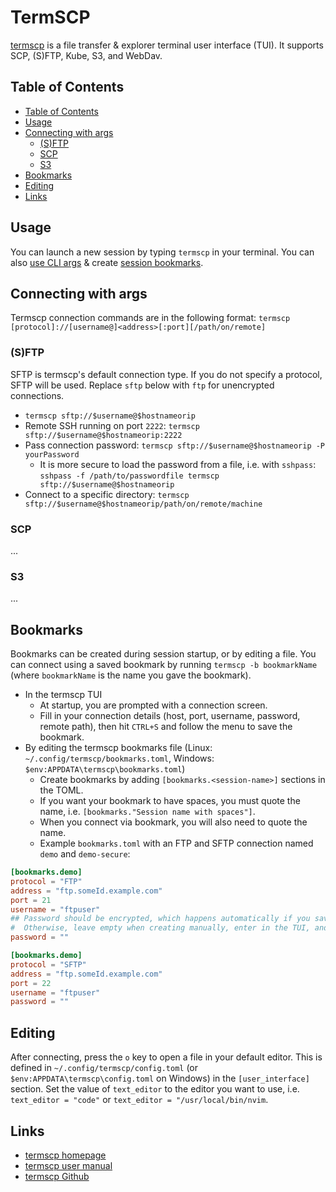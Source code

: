 # TermSCP <!-- omit in toc -->

[termscp](https://termscp.veeso.dev) is a file transfer & explorer terminal user interface (TUI). It supports SCP, (S)FTP, Kube, S3, and WebDav.

## Table of Contents

- [Table of Contents](#table-of-contents)
- [Usage](#usage)
- [Connecting with args](#connecting-with-args)
  - [(S)FTP](#sftp)
  - [SCP](#scp)
  - [S3](#s3)
- [Bookmarks](#bookmarks)
- [Editing](#editing)
- [Links](#links)

## Usage

You can launch a new session by typing `termscp` in your terminal. You can also [use CLI args](#connecting-with-args) & create [session bookmarks](#bookmarks).

## Connecting with args

Termscp connection commands are in the following format: `termscp [protocol]://[username@]<address>[:port][/path/on/remote]`

### (S)FTP

SFTP is termscp's default connection type. If you do not specify a protocol, SFTP will be used. Replace `sftp` below with `ftp` for unencrypted connections.

- `termscp sftp://$username@$hostnameorip`
- Remote SSH running on port `2222`: `termscp sftp://$username@$hostnameorip:2222`
- Pass connection password: `termscp sftp://$username@$hostnameorip -P yourPassword`
  - It is more secure to load the password from a file, i.e. with `sshpass`: `sshpass -f /path/to/passwordfile termscp sftp://$username@$hostnameorip`
- Connect to a specific directory: `termscp sftp://$username@$hostnameorip/path/on/remote/machine`

### SCP

...

### S3

...

## Bookmarks

Bookmarks can be created during session startup, or by editing a file. You can connect using a saved bookmark by running `termscp -b bookmarkName` (where `bookmarkName` is the name you gave the bookmark).

- In the termscp TUI
  - At startup, you are prompted with a connection screen.
  - Fill in your connection details (host, port, username, password, remote path), then hit `CTRL+S` and follow the menu to save the bookmark.
- By editing the termscp bookmarks file (Linux: `~/.config/termscp/bookmarks.toml`, Windows: `$env:APPDATA\termscp\bookmarks.toml`)
  - Create bookmarks by adding `[bookmarks.<session-name>]` sections in the TOML.
  - If you want your bookmark to have spaces, you must quote the name, i.e. `[bookmarks."Session name with spaces"]`.
  - When you connect via bookmark, you will also need to quote the name.
  - Example `bookmarks.toml` with an FTP and SFTP connection named `demo` and `demo-secure`:

```toml
[bookmarks.demo]
protocol = "FTP"
address = "ftp.someId.example.com"
port = 21
username = "ftpuser"
## Password should be encrypted, which happens automatically if you save from the termscp UI.
#  Otherwise, leave empty when creating manually, enter in the TUI, and save/overwrite with the password.
password = ""

[bookmarks.demo]
protocol = "SFTP"
address = "ftp.someId.example.com"
port = 22
username = "ftpuser"
password = ""

```

## Editing

After connecting, press the `o` key to open a file in your default editor. This is defined in `~/.config/termscp/config.toml` (or `$env:APPDATA\termscp\config.toml` on Windows) in the `[user_interface]` section. Set the value of `text_editor` to the editor you want to use, i.e. `text_editor = "code"` or `text_editor = "/usr/local/bin/nvim`.

## Links

- [termscp homepage](https://termscp.veeso.dev)
- [termscp user manual](https://termscp.veeso.dev/user-manual.html)
- [termscp Github](https://github.com/veeso/termscp)
